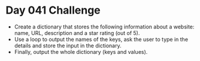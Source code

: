 # Day 041 Challenge

+ Create a dictionary that stores the following information about a website: name, URL, description and a star rating (out of 5).
+ Use a loop to output the names of the keys, ask the user to type in the details and store the input in the dictionary.
+ Finally, output the whole dictionary (keys and values).
